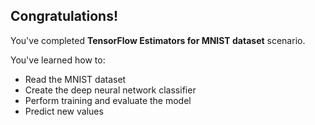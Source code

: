 ## Congratulations!

You've completed **TensorFlow Estimators for MNIST dataset** scenario.

You've learned how to:
* Read the MNIST dataset
* Create the deep neural network classifier
* Perform training and evaluate the model
* Predict new values

